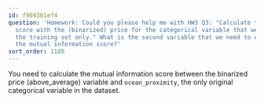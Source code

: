 ```yaml
---
id: f969361ef4
question: 'Homework: Could you please help me with HW3 Q3: "Calculate the mutual information
  score with the (binarized) price for the categorical variable that we have. Use
  the training set only." What is the second variable that we need to use to calculate
  the mutual information score?'
sort_order: 1180
---
```


You need to calculate the mutual information score between the binarized price (above_average) variable and `ocean_proximity`, the only original categorical variable in the dataset.